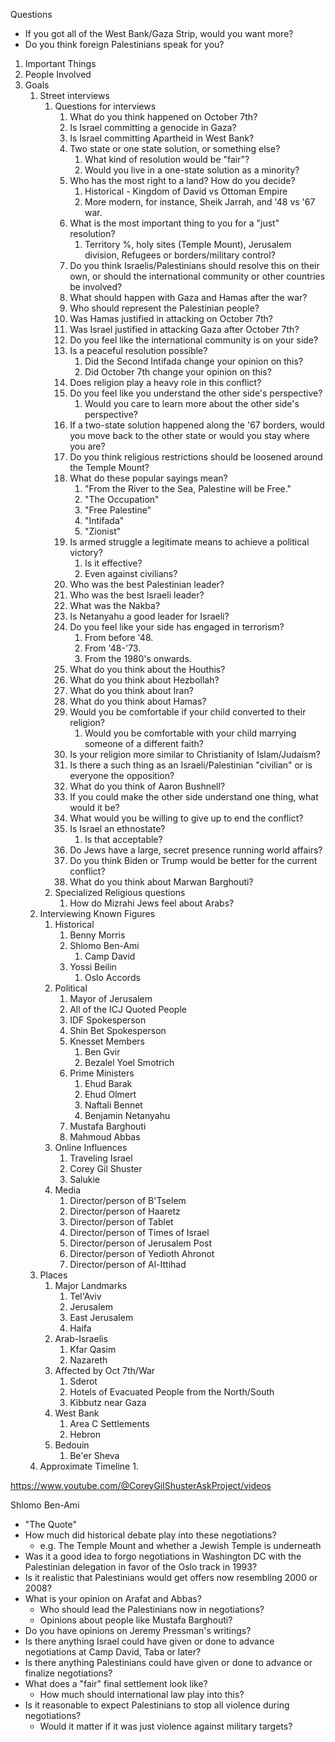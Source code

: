Questions
- If you got all of the West Bank/Gaza Strip, would you want more?
- Do you think foreign Palestinians speak for you?

1. Important Things
2. People Involved
3. Goals
	1. Street interviews
		1. Questions for interviews
			1. What do you think happened on October 7th?
			2. Is Israel committing a genocide in Gaza?
			3. Is Israel committing Apartheid in West Bank?
			4. Two state or one state solution, or something else?
				1. What kind of resolution would be "fair"?
				2. Would you live in a one-state solution as a minority?
			5. Who has the most right to a land? How do you decide?
				1. Historical - Kingdom of David vs Ottoman Empire
				2. More modern, for instance, Sheik Jarrah, and '48 vs '67 war.
			6. What is the most important thing to you for a "just" resolution?
				1. Territory %, holy sites (Temple Mount), Jerusalem division, Refugees or borders/military control?
			7. Do you think Israelis/Palestinians should resolve this on their own, or should the international community or other countries be involved?
			8. What should happen with Gaza and Hamas after the war?
			9. Who should represent the Palestinian people?
			10. Was Hamas justified in attacking on October 7th?
			11. Was Israel justified in attacking Gaza after October 7th?
			12. Do you feel like the international community is on your side?
			13. Is a peaceful resolution possible?
				1. Did the Second Intifada change your opinion on this?
				2. Did October 7th change your opinion on this?
			14. Does religion play a heavy role in this conflict?
			15. Do you feel like you understand the other side's perspective?
				1. Would you care to learn more about the other side's perspective?
			16. If a two-state solution happened along the '67 borders, would you move back to the other state or would you stay where you are?
			17. Do you think religious restrictions should be loosened around the Temple Mount?
			18. What do these popular sayings mean?
				1. "From the River to the Sea, Palestine will be Free."
				2. "The Occupation"
				3. "Free Palestine"
				4. "Intifada"
				5. "Zionist"
			19. Is armed struggle a legitimate means to achieve a political victory?
				1. Is it effective?
				2. Even against civilians?
			20. Who was the best Palestinian leader?
			21. Who was the best Israeli leader?
			22. What was the Nakba?
			23. Is Netanyahu a good leader for Israeli?
			24. Do you feel like your side has engaged in terrorism?
				1. From before '48.
				2. From '48-'73.
				3. From the 1980's onwards.
			25. What do you think about the Houthis?
			26. What do you think about Hezbollah?
			27. What do you think about Iran?
			28. What do you think about Hamas?
			29. Would you be comfortable if your child converted to their religion?
				1. Would you be comfortable with your child marrying someone of a different faith?
			30. Is your religion more similar to Christianity of Islam/Judaism?
			31. Is there a such thing as an Israeli/Palestinian "civilian" or is everyone the opposition?
			32. What do you think of Aaron Bushnell?
			33. If you could make the other side understand one thing, what would it be?
			34. What would you be willing to give up to end the conflict?
			35. Is Israel an ethnostate?
				1. Is that acceptable?
			36. Do Jews have a large, secret presence running world affairs?
			37. Do you think Biden or Trump would be better for the current conflict?
			38. What do you think about Marwan Barghouti?
		2. Specialized Religious questions
			1. How do Mizrahi Jews feel about Arabs?
	2. Interviewing Known Figures
		1. Historical
			1. Benny Morris
			2. Shlomo Ben-Ami
				1. Camp David
			3. Yossi Beilin
				1. Oslo Accords
		2. Political
			1. Mayor of Jerusalem
			2. All of the ICJ Quoted People
			3. IDF Spokesperson
			4. Shin Bet Spokesperson
			5. Knesset Members
				1. Ben Gvir
				2. Bezalel Yoel Smotrich
			6. Prime Ministers
				1. Ehud Barak
				2. Ehud Olmert
				3. Naftali Bennet
				4. Benjamin Netanyahu
			7. Mustafa Barghouti
			8. Mahmoud Abbas
		3. Online Influences
			1. Traveling Israel
			2. Corey Gil Shuster
			3. Salukie
		4. Media
			1. Director/person of B'Tselem
			2. Director/person of Haaretz
			3. Director/person of Tablet
			4. Director/person of Times of Israel
			5. Director/person of Jerusalem Post
			6. Director/person of Yedioth Ahronot
			7. Director/person of Al-Ittihad
	3. Places
		1. Major Landmarks
			1. Tel'Aviv
			2. Jerusalem
			3. East Jerusalem
			4. Haifa
		2. Arab-Israelis
			1. Kfar Qasim
			2. Nazareth
		3. Affected by Oct 7th/War
			1. Sderot
			2. Hotels of Evacuated People from the North/South
			3. Kibbutz near Gaza
		4. West Bank
			1. Area C Settlements
			2. Hebron
		5. Bedouin
			1. Be'er Sheva
	4. Approximate Timeline
		1. 



https://www.youtube.com/@CoreyGilShusterAskProject/videos



Shlomo Ben-Ami
- "The Quote"
- How much did historical debate play into these negotiations?
	- e.g. The Temple Mount and whether a Jewish Temple is underneath
- Was it a good idea to forgo negotiations in Washington DC with the Palestinian delegation in favor of the Oslo track in 1993?
- Is it realistic that Palestinians would get offers now resembling 2000 or 2008?
- What is your opinion on Arafat and Abbas?
	- Who should lead the Palestinians now in negotiations?
	- Opinions about people like Mustafa Barghouti?
- Do you have opinions on Jeremy Pressman's writings?
- Is there anything Israel could have given or done to advance negotiations at Camp David, Taba or later?
- Is there anything Palestinians could have given or done to advance or finalize negotiations?
- What does a "fair" final settlement look like?
	- How much should international law play into this?
- Is it reasonable to expect Palestinians to stop all violence during negotiations?
	- Would it matter if it was just violence against military targets?
